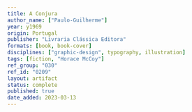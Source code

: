 ```yaml
---
title: A Conjura
author_name: ["Paulo-Guilherme"]
year: y1969
origin: Portugal
publisher: "Livraria Clássica Editora"
formats: [book, book-cover]
disciplines: ["graphic-design", typography, illustration]
tags: [fiction, "Horace McCoy"]
ref_group: "030"
ref_id: "0209"
layout: artifact
status: complete
published: true
date_added: 2023-03-13
---
```

